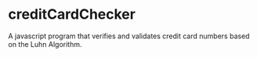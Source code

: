 # creditCardChecker

A javascript program that verifies and validates credit card numbers based on the Luhn Algorithm.
